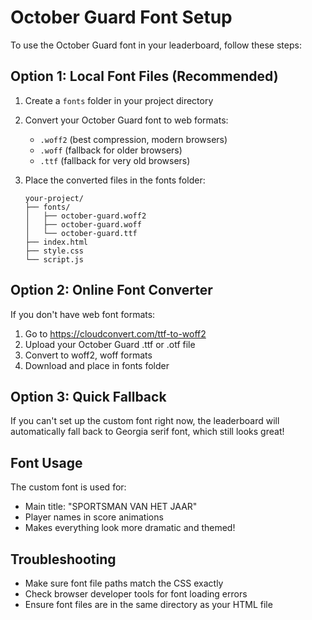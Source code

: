# October Guard Font Setup

To use the October Guard font in your leaderboard, follow these steps:

## Option 1: Local Font Files (Recommended)

1. Create a `fonts` folder in your project directory
2. Convert your October Guard font to web formats:
   - `.woff2` (best compression, modern browsers)
   - `.woff` (fallback for older browsers) 
   - `.ttf` (fallback for very old browsers)

3. Place the converted files in the fonts folder:
   ```
   your-project/
   ├── fonts/
   │   ├── october-guard.woff2
   │   ├── october-guard.woff
   │   └── october-guard.ttf
   ├── index.html
   ├── style.css
   └── script.js
   ```

## Option 2: Online Font Converter

If you don't have web font formats:

1. Go to https://cloudconvert.com/ttf-to-woff2
2. Upload your October Guard .ttf or .otf file
3. Convert to woff2, woff formats
4. Download and place in fonts folder

## Option 3: Quick Fallback

If you can't set up the custom font right now, the leaderboard will automatically fall back to Georgia serif font, which still looks great!

## Font Usage

The custom font is used for:
- Main title: "SPORTSMAN VAN HET JAAR"
- Player names in score animations
- Makes everything look more dramatic and themed!

## Troubleshooting

- Make sure font file paths match the CSS exactly
- Check browser developer tools for font loading errors
- Ensure font files are in the same directory as your HTML file